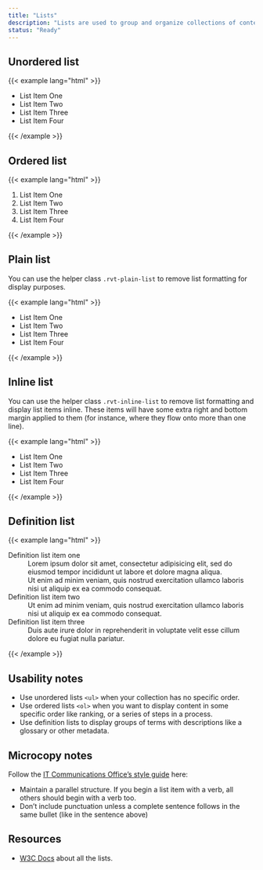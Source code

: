 ```yaml
---
title: "Lists"
description: "Lists are used to group and organize collections of content."
status: "Ready"
---
```


## Unordered list
{{< example lang="html" >}}<ul>
    <li>List Item One</li>
    <li>List Item Two</li>
    <li>List Item Three</li>
    <li>List Item Four</li>
</ul>
{{< /example >}}

## Ordered list
{{< example lang="html" >}}<ol>
    <li>List Item One</li>
    <li>List Item Two</li>
    <li>List Item Three</li>
    <li>List Item Four</li>
</ol>
{{< /example >}}

## Plain list
You can use the helper class `.rvt-plain-list` to remove list formatting for display purposes.

{{< example lang="html" >}}<ul class="rvt-plain-list">
    <li>List Item One</li>
    <li>List Item Two</li>
    <li>List Item Three</li>
    <li>List Item Four</li>
</ul>
{{< /example >}}

## Inline list
You can use the helper class `.rvt-inline-list` to remove list formatting and display list items inline. These items will have some extra right and bottom margin applied to them (for instance, where they flow onto more than one line).

{{< example lang="html" >}}<ul class="rvt-inline-list">
    <li>List Item One</li>
    <li>List Item Two</li>
    <li>List Item Three</li>
    <li>List Item Four</li>
</ul>
{{< /example >}}

## Definition list
{{< example lang="html" >}}<dl>
   <dt>Definition list item one</dt>
   <dd>Lorem ipsum dolor sit amet, consectetur adipisicing elit, sed do eiusmod tempor incididunt ut labore et dolore magna aliqua.</dd>
   <dd>Ut enim ad minim veniam, quis nostrud exercitation ullamco laboris nisi ut aliquip ex ea commodo consequat.</dd>
   <dt>Definition list item two</dt>
   <dd>Ut enim ad minim veniam, quis nostrud exercitation ullamco laboris nisi ut aliquip ex ea commodo consequat.</dd>
   <dt>Definition list item three</dt>
   <dd>Duis aute irure dolor in reprehenderit in voluptate velit esse cillum dolore eu fugiat nulla pariatur.</dd>
</dl>
{{< /example >}}

## Usability notes
- Use unordered lists `<ul>` when your collection has no specific order.
- Use ordered lists `<ol>` when you want to display content in some specific order like ranking, or a series of steps in a process.
- Use definition lists to display groups of terms with descriptions like a glossary or other metadata.

## Microcopy notes
Follow the [IT Communications Office’s style guide](https://uits.iu.edu/itco/style-basics) here:

- Maintain a parallel structure. If you begin a list item with a verb, all others should begin with a verb too.
- Don’t include punctuation unless a complete sentence follows in the same bullet (like in the sentence above)

## Resources
- [W3C Docs](https://www.w3.org/TR/WCAG20-TECHS/H48.html) about all the lists.
